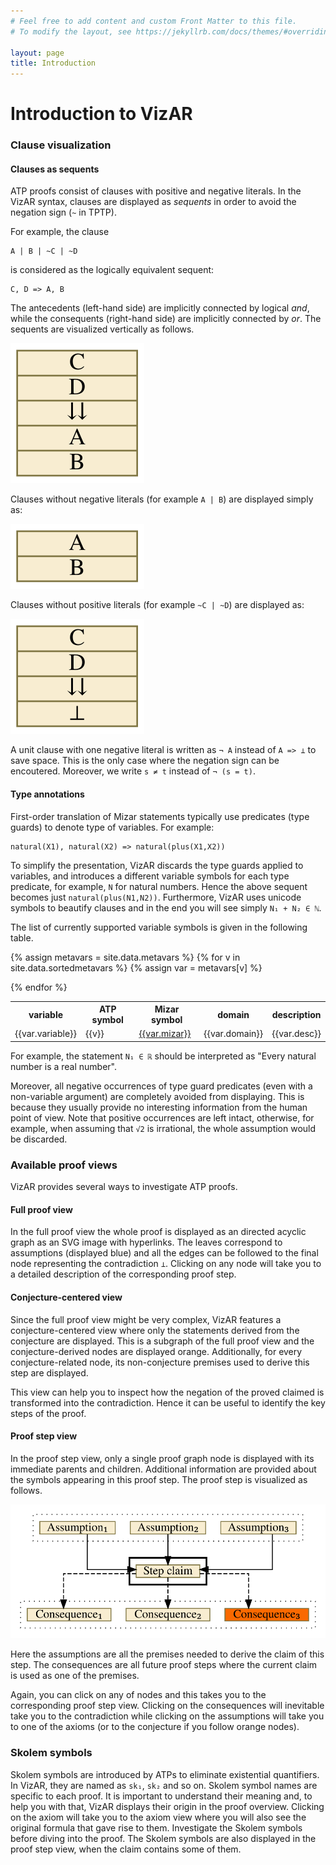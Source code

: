 ```yaml
---
# Feel free to add content and custom Front Matter to this file.
# To modify the layout, see https://jekyllrb.com/docs/themes/#overriding-theme-defaults

layout: page
title: Introduction
---
```


# Introduction to VizAR

### Clause visualization

#### Clauses as sequents

ATP proofs consist of clauses with positive and negative literals.
In the VizAR syntax, clauses are displayed as _sequents_ in order to avoid the
negation sign (`~` in TPTP).

For example, the clause 

```
A | B | ~C | ~D
``` 

is considered as the logically equivalent sequent:

```
C, D => A, B
```

The antecedents (left-hand side) are implicitly connected by logical _and_, while
the consequents (right-hand side) are implicitly connected by _or_.
The sequents are visualized vertically as follows.

![C, D => A, B](images/clause.svg)

Clauses without negative literals (for example `A | B`) are displayed simply as:

![A, B](images/poss.svg)

Clauses without positive literals (for example `~C | ~D`) are displayed as:

![C, D => false](images/negs.svg)

A unit clause with one negative literal is written as `¬ A` instead of `A => ⊥`
to save space.
This is the only case where the negation sign can be encoutered.
Moreover, we write `s ≠ t` instead of `¬ (s = t)`.

#### Type annotations

First-order translation of Mizar statements typically use predicates (type
guards) to denote type of variables.
For example:

```
natural(X1), natural(X2) => natural(plus(X1,X2))
```

To simplify the presentation, VizAR discards the type guards applied to
variables, and introduces a different variable symbols for each type predicate,
for example, `N` for natural numbers.
Hence the above sequent becomes just `natural(plus(N1,N2))`.
Furthermore, VizAR uses unicode symbols to beautify clauses and in the end you
will see simply `N₁ + N₂ ∈ ℕ`.

The list of currently supported variable symbols is given in the following table.

<table>
   <tr>
      <th>variable</th>
      <th>ATP symbol</th>
      <th>Mizar symbol</th>
      <th>domain</th>
      <th>description</th>
   </tr>

{% assign metavars = site.data.metavars %}
{% for v in site.data.sortedmetavars %}
   {% assign var = metavars[v] %}
   <tr>
      <td>{{var.variable}}</td>
      <td>{{v}}</td>
      <td><a href="{{var.url}}" target="_mizar">{{var.mizar}}</a></td>
      <td>{{var.domain}}</td>
      <td>{{var.desc}}</td>
   </tr>

{% endfor %}

</table>

For example, the statement `N₁ ∈ ℝ` should be interpreted as "Every
natural number is a real number".

Moreover, all negative occurrences of type guard predicates (even with a
non-variable argument) are completely avoided from displaying.
This is because they usually provide no interesting information from the
human point of view.
Note that positive occurrences are left intact, otherwise, for example, when
assuming that `√2` is irrational, the whole assumption would be discarded.

### Available proof views

VizAR provides several ways to investigate ATP proofs.

#### Full proof view

In the full proof view the whole proof is displayed as an directed acyclic
graph as an SVG image with hyperlinks.
The leaves correspond to assumptions (displayed blue) and all the edges can be
followed to the final node representing the contradiction `⊥`.
Clicking on any node will take you to a detailed description of the
corresponding proof step.

#### Conjecture-centered view

Since the full proof view might be very complex, VizAR features a
conjecture-centered view where only the statements derived from the conjecture
are displayed.
This is a subgraph of the full proof view and the conjecture-derived nodes are
displayed orange.
Additionally, for every conjecture-related node, its non-conjecture premises
used to derive this step are displayed.

This view can help you to inspect how the negation of the proved claimed is
transformed into the contradiction.
Hence it can be useful to identify the key steps of the proof.

#### Proof step view

In the proof step view, only a single proof graph node is displayed with its
immediate parents and children.
Additional information are provided about the symbols appearing in this proof
step.
The proof step is visualized as follows.

![proof step](images/step.svg)

Here the assumptions are all the premises needed to derive the claim of this step.
The consequences are all future proof steps where the current claim is used as
one of the premises.

Again, you can click on any of nodes and this takes you to the corresponding
proof step view.
Clicking on the consequences will inevitable take you to the contradiction while
clicking on the assumptions will take you to one of the axioms (or to the
conjecture if you follow orange nodes).

### Skolem symbols

Skolem symbols are introduced by ATPs to eliminate existential quantifiers.
In VizAR, they are named as `sk₁`, `sk₂` and so on.
Skolem symbol names are specific to each proof.
It is important to understand their meaning and, to help you with that, VizAR
displays their origin in the proof overview.
Clicking on the axiom will take you to the axiom view where you will also see
the original formula that gave rise to them.
Investigate the Skolem symbols before diving into the proof.
The Skolem symbols are also displayed in the proof step view, when the claim
contains some of them.

